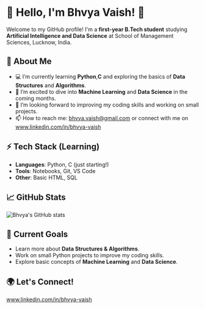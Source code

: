 # 👋 Hello, I'm Bhvya Vaish! 🌟

Welcome to my GitHub profile! I'm a **first-year B.Tech student** studying **Artificial Intelligence and Data Science** at School of Management Sciences, Lucknow, India.

## 🔭 About Me
- 💻 I’m currently learning **Python**,**C** and exploring the basics of **Data Structures** and **Algorithms**.
- 🌱 I’m excited to dive into **Machine Learning** and **Data Science** in the coming months.
- 🤔 I’m looking forward to improving my coding skills and working on small projects.
- 📫 How to reach me: bhvya.vaish@gmail.com or connect with me on www.linkedin.com/in/bhvya-vaish

## ⚡ Tech Stack (Learning)
- **Languages**: Python, C (just starting!)
- **Tools**: Notebooks, Git, VS Code
- **Other**: Basic HTML, SQL

## 📈 GitHub Stats
![Bhvya's GitHub stats](https://github-readme-stats.vercel.app/api?username=yourusername&show_icons=true&hide_title=true&count_private=true)

## 🎯 Current Goals
- Learn more about **Data Structures & Algorithms**.
- Work on small Python projects to improve my coding skills.
- Explore basic concepts of **Machine Learning** and **Data Science**.

## 🌍 Let's Connect!
www.linkedin.com/in/bhvya-vaish
